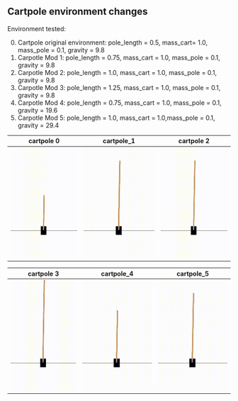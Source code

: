## Cartpole environment changes
Environment tested: 

0. Cartpole original environment: pole_length = $0.5$, mass_cart= $1.0$, mass_pole = $0.1$, gravity = $9.8$
1. Carpotle Mod 1: pole_length = $0.75$, mass_cart = $1.0$, mass_pole = $0.1$, gravity = $9.8$
2. Carpotle Mod 2: pole_length = $1.0$, mass_cart = $1.0$, mass_pole = $0.1$, gravity = $9.8$
3. Carpotle Mod 3: pole_length = $1.25$, mass_cart = $1.0$, mass_pole = $0.1$, gravity = $9.8$
4. Carpotle Mod 4: pole_length = $0.75$, mass_cart = $1.0$, mass_pole = $0.1$, gravity = $19.6$
5. Carpotle Mod 5: pole_length = $1.0$, mass_cart = $1.0$,mass_pole = $0.1$, gravity = $29.4$

<center>

| cartpole 0      | cartpole_1 | cartpole 2  |
| ----------- | ----------- | ----------- |
| <img src="gifs/cartpole_0.gif" width="250" height="250"/> | <img src="gifs/cartpole_1.gif" width="250" height="250"/>| <img src="gifs/cartpole_2.gif" width="250" height="250"/>|

| cartpole 3      | cartpole_4 | cartpole_5 |
| ----------- | ----------- | ----------- |
| <img src="gifs/cartpole_3.gif" width="250" height="250"/> | <img src="gifs/cartpole_4.gif" width="250" height="250"/>| <img src="gifs/cartpole_5.gif" width="250" height="250"/>|

</center>

